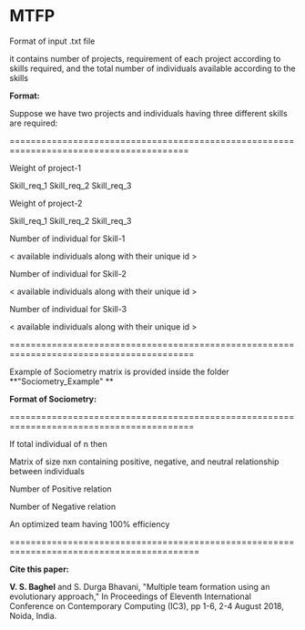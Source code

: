# MTFP

Format of input .txt file

it contains number of projects, requirement of each project according to skills required, and the total number of individuals available according to the skills

**Format:**

Suppose we have two projects and individuals having three different skills are required:

========================================================================================

Weight of project-1

Skill_req_1  Skill_req_2 Skill_req_3

Weight of project-2

Skill_req_1 Skill_req_2 Skill_req_3

Number of individual for Skill-1

< available individuals along with their unique id >

Number of individual for Skill-2

< available individuals along with their unique id >

Number of individual for Skill-3

< available individuals along with their unique id >

=========================================================================================

Example of Sociometry matrix is provided inside the folder **"Sociometry_Example" **

**Format of Sociometry:**

=========================================================================================

If total individual of n then 

Matrix of size nxn containing positive, negative, and neutral relationship between individuals

Number of Positive relation 

Number of Negative relation

An optimized team having 100% efficiency

==========================================================================================

**Cite this paper:**

**V. S. Baghel** and S. Durga Bhavani, "Multiple team formation using an evolutionary approach," In Proceedings of Eleventh International Conference on Contemporary Computing (IC3), pp 1-6, 2-4 August 2018, Noida, India.
